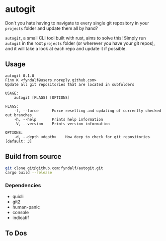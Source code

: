 # autogit

Don't you hate having to navigate to every single git repository in your `projects` folder and update them all by hand?

`autogit`, a small CLI tool built with rust, aims to solve this!
Simply run `autogit` in the root `projects` folder (or wherever you have your git repos), and it will take a look at each repo and update it if possible.

## Usage

```
autogit 0.1.0
Finn K <fyndalf@users.noreply.github.com>
Update all git repositories that are located in subfolders

USAGE:
    autogit [FLAGS] [OPTIONS]

FLAGS:
    -f, --force      Force resetting and updating of currently checked out branches
    -h, --help       Prints help information
    -V, --version    Prints version information

OPTIONS:
    -d, --depth <depth>    How deep to check for git repositories [default: 3]
```

## Build from source

```bash
git clone git@github.com:fyndalf/autogit.git
cargo build --release
```

### Dependencies
- quicli
- git2
- human-panic
- console
- indicatif

## To Dos